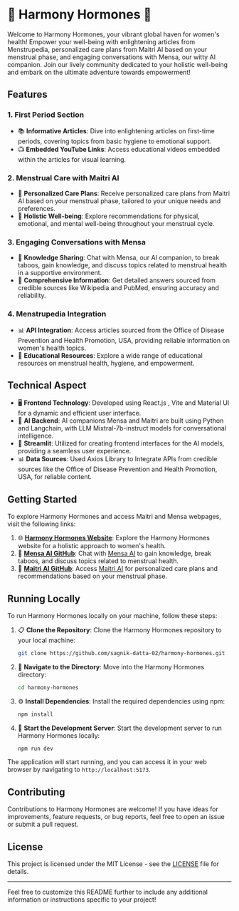 

# 🌺 Harmony Hormones 🚀

Welcome to Harmony Hormones, your vibrant global haven for women's health! Empower your well-being with enlightening articles from Menstrupedia, personalized care plans from Maitri AI based on your menstrual phase, and engaging conversations with Mensa, our witty AI companion. Join our lively community dedicated to your holistic well-being and embark on the ultimate adventure towards empowerment!

## Features

### 1. First Period Section

- 📚 **Informative Articles**: Dive into enlightening articles on first-time periods, covering topics from basic hygiene to emotional support.
- 📺 **Embedded YouTube Links**: Access educational videos embedded within the articles for visual learning.

### 2. Menstrual Care with Maitri AI

- 🌸 **Personalized Care Plans**: Receive personalized care plans from Maitri AI based on your menstrual phase, tailored to your unique needs and preferences.
- 💖 **Holistic Well-being**: Explore recommendations for physical, emotional, and mental well-being throughout your menstrual cycle.

### 3. Engaging Conversations with Mensa

- 🧠 **Knowledge Sharing**: Chat with Mensa, our AI companion, to break taboos, gain knowledge, and discuss topics related to menstrual health in a supportive environment.
- 📝 **Comprehensive Information**: Get detailed answers sourced from credible sources like Wikipedia and PubMed, ensuring accuracy and reliability.

### 4. Menstrupedia Integration

- 📊 **API Integration**: Access articles sourced from the Office of Disease Prevention and Health Promotion, USA, providing reliable information on women's health topics.
- 📖 **Educational Resources**: Explore a wide range of educational resources on menstrual health, hygiene, and empowerment.

## Technical Aspect

- 🖥️ **Frontend Technology**: Developed using React.js , Vite and Material UI for a dynamic and efficient user interface.
- 🤖 **AI Backend**: AI companions Mensa and Maitri are built using Python and Langchain, with LLM Mixtral-7b-instruct models for conversational intelligence.
- 🎨 **Streamlit**: Utilized for creating frontend interfaces for the AI models, providing a seamless user experience.
- 📊 **Data Sources**: Used Axios Library to Integrate APIs from credible sources like the Office of Disease Prevention and Health Promotion, USA, for reliable content.

## Getting Started

To explore Harmony Hormones and access Maitri and Mensa webpages, visit the following links:

1. 🌐 **[Harmony Hormones Website](https://harmony-hormones.vercel.app/)**: Explore the Harmony Hormones website for a holistic approach to women's health.
2. 🌺 **[Mensa AI GitHub](https://github.com/sagnik-datta-02/Mensa)**: Chat with [Mensa AI](https://mensa-ai.streamlit.app/) to gain knowledge, break taboos, and discuss topics related to menstrual health.
3. 🧠 **[Maitri AI GitHub](https://github.com/sagnik-datta-02/Period-Care-Recommender)**: Access [Maitri AI](https://maitri-ai.streamlit.app/)  for personalized care plans and recommendations based on your menstrual phase.

## Running Locally

To run Harmony Hormones locally on your machine, follow these steps:

1. 📋 **Clone the Repository**: Clone the Harmony Hormones repository to your local machine:

   ```bash
   git clone https://github.com/sagnik-datta-02/harmony-hormones.git
   ```

2. 📁 **Navigate to the Directory**: Move into the Harmony Hormones directory:

   ```bash
   cd harmony-hormones
   ```

3. ⚙️ **Install Dependencies**: Install the required dependencies using npm:

   ```bash
   npm install
   ```

4. 🚀 **Start the Development Server**: Start the development server to run Harmony Hormones locally:

   ```bash
   npm run dev
   ```

The application will start running, and you can access it in your web browser by navigating to `http://localhost:5173`.

## Contributing

Contributions to Harmony Hormones are welcome! If you have ideas for improvements, feature requests, or bug reports, feel free to open an issue or submit a pull request.

## License

This project is licensed under the MIT License - see the [LICENSE](LICENSE) file for details.

---

Feel free to customize this README further to include any additional information or instructions specific to your project!
